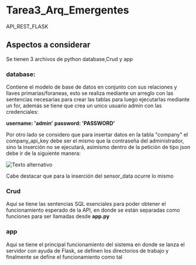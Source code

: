 # Tarea3_Arq_Emergentes
API_REST_FLASK

## Aspectos a considerar

Se tienen 3 archivos de python database,Crud y app

### database: 

Contiene el modelo de base de datos en conjunto con sus relaciones y llaves primarias/foraneas, esto se realiza mediante un arreglo con las sentencias necesarias para crear las tablas para luego ejecutarlas mediante un for, además se tiene que crea un unico usuario admin con las credenciales:

**username: 'admin'**
**password: 'PASSWORD'**

Por otro lado se considero que para insertar datos en la tabla "company" el company_api_key debe ser el mismo que la contraseña del administrador, sino la inserción no se ejecutará, asimismo dentro de la petición de tipo json debe ir de la siguiente manera:

![Texto alternativo](company_insert.png)

Cabe destacar que para la inserción del sensor_data ocurre lo mismo

### Crud

Aqui se tiene las sentencias SQL esenciales para poder obtener el funcionamiento esperado de la API, en donde se están separadas como funciones para ser llamadas desde **app.py**

### app

Aqui se tiene el principal funcionamiento del sistema en donde se lanza el servidor con ayuda de Flask, se definen los directorios de trabajo y finalmente se define el funcionamiento como tal


